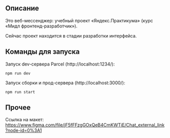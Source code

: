 ## Описание

Это веб-мессенджер: учебный проект «Яндекс.Практикума» (курс «Мидл фронтенд-разработчик»). 

Сейчас проект находится в стадии разработки интерфейса.

## Команды для запуска 

Запуск dev-сервера Parcel (http://localhost:1234/): 

	npm run dev

Запуск сборки и прод-сервера (http://localhost:3000/):

	npm run start

## Прочее

Ссылка на макет: https://www.figma.com/file/jF5fFFzgGOxQeB4CmKWTiE/Chat_external_link?node-id=0%3A1